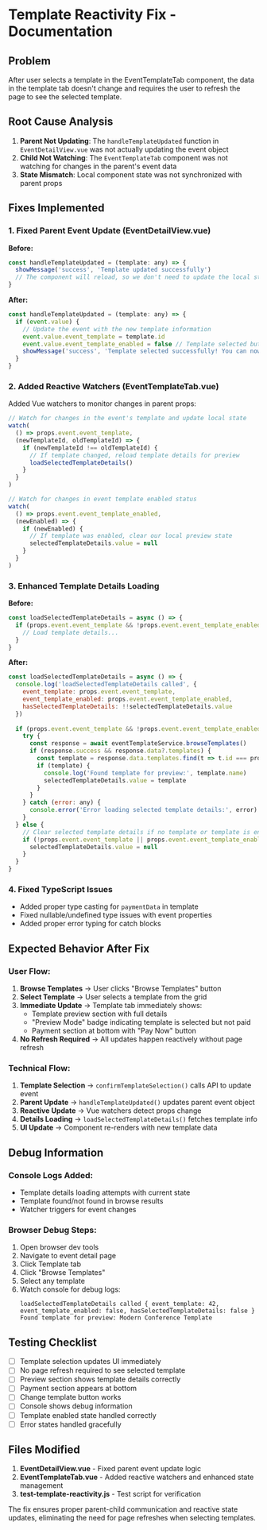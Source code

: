 # Template Reactivity Fix - Documentation

## Problem
After user selects a template in the EventTemplateTab component, the data in the template tab doesn't change and requires the user to refresh the page to see the selected template.

## Root Cause Analysis
1. **Parent Not Updating**: The `handleTemplateUpdated` function in `EventDetailView.vue` was not actually updating the event object
2. **Child Not Watching**: The `EventTemplateTab` component was not watching for changes in the parent's event data
3. **State Mismatch**: Local component state was not synchronized with parent props

## Fixes Implemented

### 1. Fixed Parent Event Update (EventDetailView.vue)
**Before:**
```javascript
const handleTemplateUpdated = (template: any) => {
  showMessage('success', 'Template updated successfully')
  // The component will reload, so we don't need to update the local state
}
```

**After:**
```javascript
const handleTemplateUpdated = (template: any) => {
  if (event.value) {
    // Update the event with the new template information  
    event.value.event_template = template.id
    event.value.event_template_enabled = false // Template selected but not enabled yet
    showMessage('success', 'Template selected successfully! You can now proceed with payment.')
  }
}
```

### 2. Added Reactive Watchers (EventTemplateTab.vue)
Added Vue watchers to monitor changes in parent props:

```javascript
// Watch for changes in the event's template and update local state
watch(
  () => props.event.event_template,
  (newTemplateId, oldTemplateId) => {
    if (newTemplateId !== oldTemplateId) {
      // If template changed, reload template details for preview
      loadSelectedTemplateDetails()
    }
  }
)

// Watch for changes in event template enabled status
watch(
  () => props.event.event_template_enabled,
  (newEnabled) => {
    if (newEnabled) {
      // If template was enabled, clear our local preview state
      selectedTemplateDetails.value = null
    }
  }
)
```

### 3. Enhanced Template Details Loading
**Before:**
```javascript
const loadSelectedTemplateDetails = async () => {
  if (props.event.event_template && !props.event.event_template_enabled && !selectedTemplateDetails.value) {
    // Load template details...
  }
}
```

**After:**
```javascript
const loadSelectedTemplateDetails = async () => {
  console.log('loadSelectedTemplateDetails called', {
    event_template: props.event.event_template,
    event_template_enabled: props.event.event_template_enabled,
    hasSelectedTemplateDetails: !!selectedTemplateDetails.value
  })
  
  if (props.event.event_template && !props.event.event_template_enabled) {
    try {
      const response = await eventTemplateService.browseTemplates()
      if (response.success && response.data?.templates) {
        const template = response.data.templates.find(t => t.id === props.event.event_template)
        if (template) {
          console.log('Found template for preview:', template.name)
          selectedTemplateDetails.value = template
        }
      }
    } catch (error: any) {
      console.error('Error loading selected template details:', error)
    }
  } else {
    // Clear selected template details if no template or template is enabled
    if (!props.event.event_template || props.event.event_template_enabled) {
      selectedTemplateDetails.value = null
    }
  }
}
```

### 4. Fixed TypeScript Issues
- Added proper type casting for `paymentData` in template
- Fixed nullable/undefined type issues with event properties
- Added proper error typing for catch blocks

## Expected Behavior After Fix

### User Flow:
1. **Browse Templates** → User clicks "Browse Templates" button
2. **Select Template** → User selects a template from the grid
3. **Immediate Update** → Template tab immediately shows:
   - Template preview section with full details
   - "Preview Mode" badge indicating template is selected but not paid
   - Payment section at bottom with "Pay Now" button
4. **No Refresh Required** → All updates happen reactively without page refresh

### Technical Flow:
1. **Template Selection** → `confirmTemplateSelection()` calls API to update event
2. **Parent Update** → `handleTemplateUpdated()` updates parent event object
3. **Reactive Update** → Vue watchers detect props change
4. **Details Loading** → `loadSelectedTemplateDetails()` fetches template info
5. **UI Update** → Component re-renders with new template data

## Debug Information

### Console Logs Added:
- Template details loading attempts with current state
- Template found/not found in browse results
- Watcher triggers for event changes

### Browser Debug Steps:
1. Open browser dev tools
2. Navigate to event detail page
3. Click Template tab
4. Click "Browse Templates"
5. Select any template
6. Watch console for debug logs:
   ```
   loadSelectedTemplateDetails called { event_template: 42, event_template_enabled: false, hasSelectedTemplateDetails: false }
   Found template for preview: Modern Conference Template
   ```

## Testing Checklist

- [ ] Template selection updates UI immediately
- [ ] No page refresh required to see selected template
- [ ] Preview section shows template details correctly
- [ ] Payment section appears at bottom
- [ ] Change template button works
- [ ] Console shows debug information
- [ ] Template enabled state handled correctly
- [ ] Error states handled gracefully

## Files Modified

1. **EventDetailView.vue** - Fixed parent event update logic
2. **EventTemplateTab.vue** - Added reactive watchers and enhanced state management
3. **test-template-reactivity.js** - Test script for verification

The fix ensures proper parent-child communication and reactive state updates, eliminating the need for page refreshes when selecting templates.